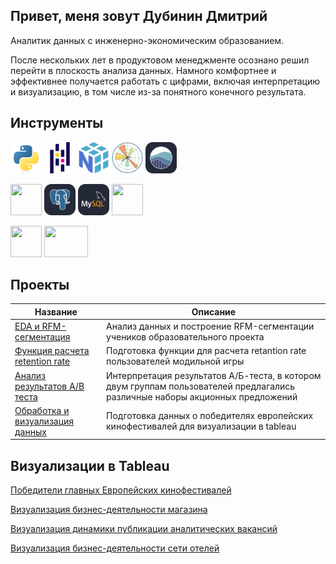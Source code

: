 ## Привет, меня зовут Дубинин Дмитрий

Аналитик данных с инженерно-экономическим образованием.

После нескольких лет в продуктовом менеджменте осознано решил перейти в плоскость анализа данных. 
Намного комфортнее и эффективнее получается работать с цифрами, включая интерпретацию и визуализацию, в том числе из-за понятного конечного результата.

## Инструменты

<img src="https://github.com/devicons/devicon/blob/master/icons/python/python-original.svg" width="50" height="50"> <img src="https://github.com/devicons/devicon/blob/master/icons/pandas/pandas-original.svg" width="50" height="50"> <img src="https://github.com/devicons/devicon/blob/master/icons/numpy/numpy-original.svg" width="50" height="50"> <img src="https://github.com/devicons/devicon/blob/master/icons/matplotlib/matplotlib-original.svg" width="50" height="50"> <img src="https://github.com/LelouchFR/skill-icons/blob/main/assets/seaborn-auto.svg" width="50" height="50">

<img src="https://user-images.githubusercontent.com/22622770/116547188-4272a780-a8fb-11eb-89e1-e466aa6fd00c.png" width="50" height="50"> <img src="https://github.com/tandpfun/skill-icons/blob/main/icons/PostgreSQL-Dark.svg" width="50" height="50"> <img src="https://github.com/tandpfun/skill-icons/blob/main/icons/MySQL-Dark.svg" width="50" height="50"> <img src="https://github.com/user-attachments/assets/2d9c62ab-3d1f-4c7f-bd76-14a85c05b7e2" width="50" height="50">

<img src="https://github.com/user-attachments/assets/3c9a4296-ef59-4baf-9b90-07741fce278f" width="50" height="50"> <img src="https://github.com/user-attachments/assets/e701e32f-8756-458b-84bb-753144da1b73" width="70" height="50">

## Проекты

| Название | Описание  |
| ------------- | ------------- |
| [EDA и RFM-сегментация](https://github.com/DVDinTheWoods/e-learning-data-analysis)| Анализ данных и построение RFM-сегментации учеников образовательного проекта|
| [Функция расчета retention rate](https://github.com/DVDinTheWoods/retention_function)| Подготовка функции для расчета retantion rate пользователей модильной игры| 
| [Анализ результатов A/B теста](https://github.com/DVDinTheWoods/mobile_game_ab-testing_results) |Интерпретация результатов А/Б-теста, в котором двум группам пользователей предлагались различные наборы акционных предложений|
| [Обработка и визуализация данных](https://github.com/DVDinTheWoods/european_film_festival_data) | Подготовка данных о победителях европейских кинофестивалей для визуализации в tableau|

## Визуализации в Tableau

[Победители главных Европейских кинофестивалей](https://public.tableau.com/views/MajorEuropeanfilmfestivalswinners/Dashboard1?:language=en-US&:sid=&:redirect=auth&:display_count=n&:origin=viz_share_link)

[Визуализация бизнес-деятельности магазина](https://public.tableau.com/views/Superstore_Dashboard_17282902581060/Dashboard2?:language=en-US&:sid=&:redirect=auth&:display_count=n&:origin=viz_share_link)

[Визуализация динамики публикации аналитических вакансий](https://public.tableau.com/views/Karpov_Courses_Task_2_HH/Dashboard1?:language=en-US&:sid=&:redirect=auth&:display_count=n&:origin=viz_share_link)

[Визуализация бизнес-деятельности сети отелей](https://public.tableau.com/views/Hotels_Dashboard/Dashboard?:language=en-US&:sid=&:redirect=auth&:display_count=n&:origin=viz_share_link)

<!--
**DVDinTheWoods/DVDinTheWoods** is a ✨ _special_ ✨ repository because its `README.md` (this file) appears on your GitHub profile.

Here are some ideas to get you started:

- 🔭 I’m currently working on ...
- 🌱 I’m currently learning ...
- 👯 I’m looking to collaborate on ...
- 🤔 I’m looking for help with ...
- 💬 Ask me about ...
- 📫 How to reach me: ...
- 😄 Pronouns: ...
- ⚡ Fun fact: ...
-->
